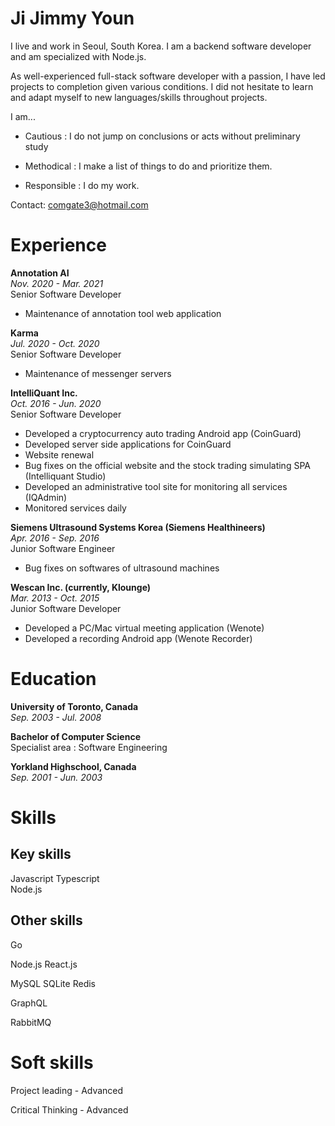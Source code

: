 # Ji Jimmy Youn

I live and work in Seoul, South Korea.
I am a backend software developer and am specialized with Node.js.

As well-experienced full-stack software developer with a passion, I have led projects to completion given various conditions. I did not hesitate to learn and adapt myself to new languages/skills throughout projects.

I am...
- Cautious : I do not jump on conclusions or acts without preliminary study

- Methodical : I make a list of things to do and prioritize them.

- Responsible : I do my work.


Contact: comgate3@hotmail.com

# Experience

**Annotation AI**  
*Nov. 2020 - Mar. 2021*  
Senior Software Developer

- Maintenance of annotation tool web application

**Karma**  
*Jul. 2020 - Oct. 2020*  
Senior Software Developer  

- Maintenance of messenger servers

**IntelliQuant Inc.**  
*Oct. 2016 - Jun. 2020*  
Senior Software Developer  

- Developed a cryptocurrency auto trading Android app (CoinGuard)
- Developed server side applications for CoinGuard
- Website renewal
- Bug fixes on the official website and the stock trading simulating SPA (Intelliquant Studio)
- Developed an administrative tool site for monitoring all services (IQAdmin)
- Monitored services daily

**Siemens Ultrasound Systems Korea (Siemens Healthineers)**  
*Apr. 2016 - Sep. 2016*  
Junior Software Engineer  

- Bug fixes on softwares of ultrasound machines

**Wescan Inc. (currently, Klounge)**  
*Mar. 2013 - Oct. 2015*  
Junior Software Developer  

- Developed a PC/Mac virtual meeting application (Wenote)
- Developed a recording Android app (Wenote Recorder)



# Education

**University of Toronto, Canada**  
*Sep. 2003 - Jul. 2008*  

**Bachelor of Computer Science**  
Specialist area : Software Engineering  

**Yorkland Highschool, Canada**  
*Sep. 2001 - Jun. 2003*



# Skills

## Key skills
Javascript Typescript  
Node.js  

## Other skills
Go

Node.js React.js

MySQL SQLite Redis

GraphQL

RabbitMQ



# Soft skills

Project leading - Advanced

Critical Thinking - Advanced
